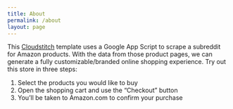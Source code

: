 ```yaml
---
title: About
permalink: /about
layout: page
---
```

This [Cloudstitch](https://cloudstitch.com/) template uses a Google App Script to scrape a subreddit for Amazon products. With the data from those product pages, we can generate a fully customizable/branded online shopping experience. Try out this store in three steps:

1.  Select the products you would like to buy
2.  Open the shopping cart and use the “Checkout” button
3.  You’ll be taken to Amazon.com to confirm your purchase